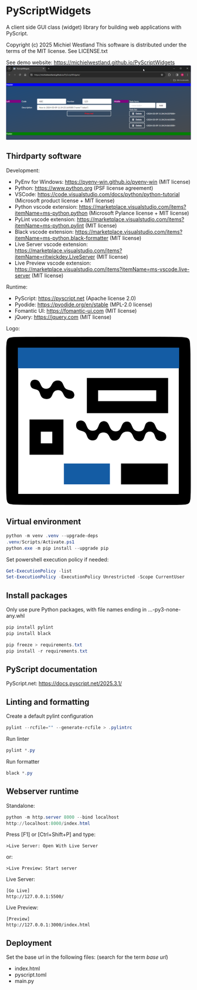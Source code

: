 # PyScriptWidgets

A client side GUI class (widget) library for building web applications with PyScript.

Copyright (c) 2025 Michiel Westland
This software is distributed under the terms of the MIT license. See LICENSE.txt

See demo website: https://michielwestland.github.io/PyScriptWidgets
![Demo screenshot](assets/demo-screenshot.png?raw=true "Demo screenshot")

## Thirdparty software

Development:

- PyEnv for Windows: https://pyenv-win.github.io/pyenv-win (MIT license)
- Python: https://www.python.org (PSF license agreement)
- VSCode: https://code.visualstudio.com/docs/python/python-tutorial (Microsoft product license + MIT license)
- Python vscode extension: https://marketplace.visualstudio.com/items?itemName=ms-python.python (Microsoft Pylance license + MIT license)
- PyLint vscode extension: https://marketplace.visualstudio.com/items?itemName=ms-python.pylint (MIT license)
- Black vscode extension: https://marketplace.visualstudio.com/items?itemName=ms-python.black-formatter (MIT license)
- Live Server vscode extension: https://marketplace.visualstudio.com/items?itemName=ritwickdey.LiveServer (MIT license)
- Live Preview vscode extension: https://marketplace.visualstudio.com/items?itemName=ms-vscode.live-server (MIT license)

Runtime:

- PyScript: https://pyscript.net (Apache license 2.0)
- Pyodide: https://pyodide.org/en/stable (MPL-2.0 license)
- Fomantic UI: https://fomantic-ui.com (MIT license)
- jQuery: https://jquery.com (MIT license)

Logo:

![Logo](assets/logo.svg)

## Virtual environment

```powershell
python -m venv .venv --upgrade-deps
.venv/Scripts/Activate.ps1
python.exe -m pip install --upgrade pip
```

Set powershell execution policy if needed:

```powershell
Get-ExecutionPolicy -list
Set-ExecutionPolicy -ExecutionPolicy Unrestricted -Scope CurrentUser
```

## Install packages

Only use pure Python packages, with file names ending in ...-py3-none-any.whl

```powershell
pip install pylint
pip install black
```

```powershell
pip freeze > requirements.txt
pip install -r requirements.txt
```

## PyScript documentation

PyScript.net: https://docs.pyscript.net/2025.3.1/

## Linting and formatting

Create a default pylint configuration

```powershell
pylint --rcfile="" --generate-rcfile > .pylintrc
```

Run linter

```powershell
pylint *.py
```

Run formatter

```powershell
black *.py
```

## Webserver runtime

Standalone:

```powershell
python -m http.server 8000 --bind localhost
http://localhost:8000/index.html
```

Press [F1] or [Ctrl+Shift+P] and type:

```text
>Live Server: Open With Live Server
```

or:

```text
>Live Preview: Start server
```

Live Server:

```text
[Go Live]
http://127.0.0.1:5500/
```

Live Preview:

```text
[Preview]
http://127.0.0.1:3000/index.html
```

## Deployment

Set the base url in the following files: (search for the term *base url*)

- index.html
- pyscript.toml
- main.py
